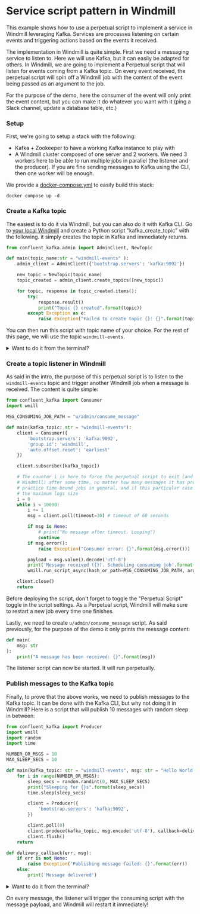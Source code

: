 Service script pattern in Windmill
==================================

This example shows how to use a perpetual script to implement a service in Windmill leveraging Kafka. Services are processes listening on certain events and triggering actions based on the events it received.

The implementation in Windmill is quite simple. First we need a messaging service to listen to. Here we will use Kafka, but it can easily be adapted for others. In Windmill, we are going to implement a Perpetual script that will listen for events coming from a Kafka topic. On every event received, the perpetual script will spin off a Windmill job with the content of the event being passed as an argument to the job.

For the purpose of the demo, here the consumer of the event will only print the event content, but you can make it do whatever you want with it (ping a Slack channel, update a database table, etc.)

### Setup

First, we're going to setup a stack with the following:
- Kafka + Zookeeper to have a working Kafka instance to play with
- A Windmill cluster composed of one server and 2 workers. We need 3 workers here to be able to run multiple jobs in parallel (the listener and the producer). If you are fine sending messages to Kafka using the CLI, then one worker will be enough.

We provide a [docker-compose.yml](./docker-compose.yml) to easily build this stack:
```
docker compose up -d
```

### Create a Kafka topic

The easiest is to do it via Windmill, but you can also do it with Kafka CLI. Go to [your local Windmill](http://localhost:8000) and create a Python script "kafka_create_topic" with the following. it simply creates the topic in Kafka and immediately returns.

```python
from confluent_kafka.admin import AdminClient, NewTopic

def main(topic_name:str = "windmill-events" ):
    admin_client = AdminClient({'bootstrap.servers': 'kafka:9092'})

    new_topic = NewTopic(topic_name)
    topic_created = admin_client.create_topics([new_topic])

    for topic, response in topic_created.items():
        try:
            response.result()
            print("Topic {} created".format(topic))
        except Exception as e:
            raise Exception("Failed to create topic {}: {}".format(topic, e))
```
You can then run this script with topic name of your choice. For the rest of this page, we will use the topic `windmill-events`.

<details>
<summary>Want to do it from the terminal?</summary>
Run the following command to create the topic from within the Kafka container:

```bash
docker exec -it $KAFKA_CONTAINER_ID kafka-topics.sh --create --topic windmill-events --bootstrap-server localhost:9092
```

</details>

### Create a topic listener in Windmill

As said in the intro, the purpose of this perpetual script is to listen to the `windmill-events` topic and trigger another Windmill job when a message is received. The content is quite simple:

```python
from confluent_kafka import Consumer
import wmill

MSG_CONSUMING_JOB_PATH = "u/admin/consume_message"

def main(kafka_topic: str = "windmill-events"):
    client = Consumer({
        'bootstrap.servers': 'kafka:9092',
        'group.id': 'windmill',
        'auto.offset.reset': 'earliest'
    })

    client.subscribe([kafka_topic])

    # The counter i is here to force the perpetual script to exit (and be auto-restarted by 
    # Windmill) after some time, no matter how many messages it has processed. It's a good 
    # practice time-bound jobs in general, and it this particular case it will avoid hitting
    # the maximum logs size
    i = 0
    while i < 10000:
        i += 1
        msg = client.poll(timeout=30) # timeout of 60 seconds

        if msg is None:
            # print("No message after timeout. Looping")
            continue
        if msg.error():
            raise Exception("Consumer error: {}".format(msg.error()))

        payload = msg.value().decode('utf-8')
        print('Message received ({}). Scheduling consuming job'.format(payload))
        wmill.run_script_async(hash_or_path=MSG_CONSUMING_JOB_PATH, args={"msg": payload})

    client.close()
    return 
```

Before deploying the script, don't forget to toggle the "Perpetual Script" toggle in the script settings. As a Perpetual script, Windmill will make sure to restart a new job every time one finishes.

Lastly, we need to create `u/admin/consume_message` script. As said previously, for the purpose of the demo it only prints the message content:

```python
def main(
    msg: str
):
    print("A message has been received: {}".format(msg))
```

The listener script can now be started. It will run perpetually.

### Publish messages to the Kafka topic

Finally, to prove that the above works, we need to publish messages to the Kafka topic. It can be done with the Kafka CLI, but why not doing it in Windmill? Here is a script that will publish 10 messages with random sleep in between:

```python
from confluent_kafka import Producer
import wmill
import random
import time

NUMBER_OR_MSGS = 10
MAX_SLEEP_SECS = 10

def main(kafka_topic: str = "windmill-events", msg: str = "Hello World!"):
    for i in range(NUMBER_OR_MSGS):
        sleep_secs = random.randint(0, MAX_SLEEP_SECS)
        print("Sleeping for {}s".format(sleep_secs))
        time.sleep(sleep_secs)

        client = Producer({
            'bootstrap.servers': 'kafka:9092',
        })

        client.poll(0)
        client.produce(kafka_topic, msg.encode('utf-8'), callback=delivery_callback)
        client.flush()
    return

def delivery_callback(err, msg):
    if err is not None:
        raise Exception('Publishing message failed: {}'.format(err))
    else:
        print('Message delivered')
```

<details>
<summary>Want to do it from the terminal?</summary>
Run the following log into the Kafka container and run the `kafka-console-producer.sh` helper:

```bash
docker exec -it $KAFKA_CONTAINER_ID kafka-console-producer.sh --topic windmill-events --bootstrap-server localhost:9092
```

One line is one message sent to the topic
</details>

On every message, the listener will trigger the consuming script with the message payload, and Windmill will restart it immediately!
